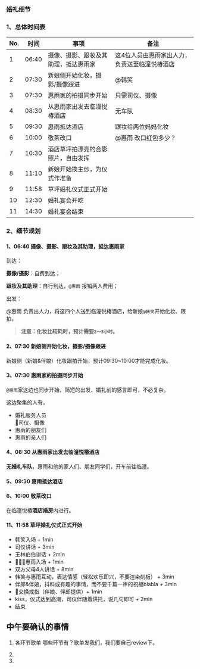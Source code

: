 ### 婚礼细节

### 1、总体时间表

|No.|时间|事项|备注|
|-|-|-|-|
|1|06:40|摄像、摄影、跟妆及其助理，抵达惠雨家| 这4位人员由惠雨家出人力，负责送至临潼悦椿酒店 |
|2|07:30|新娘侧开始化妆，摄影/摄像跟进| @韩笑 |
|3|07:30|惠雨家的拍摄同步开始| 只需司仪、摄像 |
|4|08:30|从惠雨家出发去临潼悦椿酒店| 无车队 |
|5|09:30|惠雨抵达酒店| 跟妆给两位妈妈化妆 |
|6|10:00|敬茶改口| @惠雨 改口红包多少？ |
|7|10:30|酒店草坪拍漂亮的合影照片，自由发挥| |
|8|11:10|新娘开始换主纱，为仪式作准备| |
|9|11:58|草坪婚礼仪式正式开始||
|10|12:30|婚礼宴会开吃||
|11|14:30|婚礼宴会结束||

### 2、细节规划

#### 1、06:40 摄像、摄影、跟妆及其助理，抵达惠雨家

到达：

**摄像/摄影**：自费到达；

**跟妆及其助理**：自行到达，`@惠雨` 报销两人费用；

出发：

@惠雨 负责出人力，将这四个人送到临潼悦椿酒店，给新娘`@韩笑`开始化妆、跟拍。

> **注意：化妆比较耗时，预计需要`2～3小时`。**

#### 2、07:30 新娘侧开始化妆，摄影/摄像跟进

新娘侧（新娘&伴娘）化妆跟拍开始，预计09:30~10:00才能完成化妆。

#### 3、07:30 惠雨家的拍摄同步开始

`@惠雨`家这边也同步开始，简短的出发、婚礼前的感言即可，不必复杂。

这边聚集的人有，

- 婚礼服务人员  
  司仪、摄像
- 惠雨的朋友们  
- 惠雨的亲人们

#### 4、08:30 从惠雨家出发去临潼悦椿酒店

**无婚礼车队**，惠雨和他的家人们、朋友同学们，开车前往临潼。

#### 5、09:30 惠雨抵达酒店

#### 6、10:00 敬茶改口

在临潼悦椿**酒店婚房**内进行。

#### 11、11:58 草坪婚礼仪式正式开始

- 韩笑入场 + 1min
- 司仪讲话 + 3min
- 王林伯伯讲话 + 2min
- 惠雨入场 + 1min
- 双方父母4人讲话 + 8min
- 韩笑与惠雨互动，表达情感（轻松欢乐即兴，不要渲染刻板） + 3min
- 伴郎&伴娘，抖料或有趣的事情，而不要千篇一律的祝福blabla + 3min
- 交换戒指（伴娘、伴郎提供）+ 1min
- kiss，仪式达到高潮，司仪伴随着烘托，说几句即可 + 2min
- 结束


## 中午要确认的事情

1. 各环节歌单
哪些环节有？歌单发我们，我们要自己review下。

2. 
3. 




